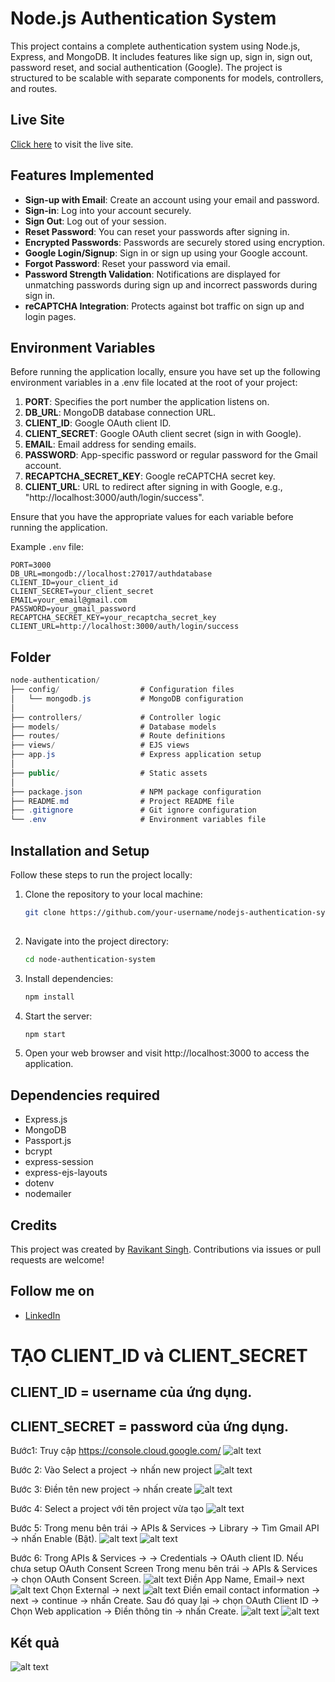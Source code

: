# Node.js Authentication System

This project contains a complete authentication system using Node.js, Express, and MongoDB. It includes features like sign up, sign in, sign out, password reset, and social authentication (Google). The project is structured to be scalable with separate components for models, controllers, and routes.

## Live Site
[Click here](https://nodejs-authentication-system-l2pu.onrender.com/user/signin) to visit the live site.

## Features Implemented
- **Sign-up with Email**: Create an account using your email and password.
- **Sign-in**: Log into your account securely.
- **Sign Out**: Log out of your session.
- **Reset Password**: You can reset your passwords after signing in.
- **Encrypted Passwords**: Passwords are securely stored using encryption.
- **Google Login/Signup**: Sign in or sign up using your Google account.
- **Forgot Password**: Reset your password via email.
- **Password Strength Validation**: Notifications are displayed for unmatching passwords during sign up and incorrect passwords during sign in.
- **reCAPTCHA Integration**: Protects against bot traffic on sign up and login pages.

## Environment Variables

Before running the application locally, ensure you have set up the following environment variables in a .env file located at the root of your project:

1. **PORT**: Specifies the port number the application listens on.
2. **DB_URL**: MongoDB database connection URL.
3. **CLIENT_ID**: Google OAuth client ID.
4. **CLIENT_SECRET**: Google OAuth client secret (sign in with Google).
5. **EMAIL**: Email address for sending emails.
6. **PASSWORD**: App-specific password or regular password for the Gmail account.
7. **RECAPTCHA_SECRET_KEY**: Google reCAPTCHA secret key.
8. **CLIENT_URL**: URL to redirect after signing in with Google, e.g., "http://localhost:3000/auth/login/success".

Ensure that you have the appropriate values for each variable before running the application.

Example `.env` file:

```plaintext
PORT=3000
DB_URL=mongodb://localhost:27017/authdatabase
CLIENT_ID=your_client_id
CLIENT_SECRET=your_client_secret
EMAIL=your_email@gmail.com
PASSWORD=your_gmail_password
RECAPTCHA_SECRET_KEY=your_recaptcha_secret_key
CLIENT_URL=http://localhost:3000/auth/login/success
```

## Folder
  ```csharp
node-authentication/
├── config/                  # Configuration files
│   └── mongodb.js           # MongoDB configuration
│
├── controllers/             # Controller logic
├── models/                  # Database models
├── routes/                  # Route definitions
├── views/                   # EJS views
├── app.js                   # Express application setup
│
├── public/                  # Static assets
│
├── package.json             # NPM package configuration
├── README.md                # Project README file
├── .gitignore               # Git ignore configuration
└── .env                     # Environment variables file

```

## Installation and Setup

Follow these steps to run the project locally:


1. Clone the repository to your local machine:

   ```bash
   git clone https://github.com/your-username/nodejs-authentication-system.git
  
2. Navigate into the project directory:
   ```bash
   cd node-authentication-system
    ```
3. Install dependencies:
   ```bash
   npm install

4. Start the server:
   ```bash
   npm start
5. Open your web browser and visit http://localhost:3000 to access the application.

## Dependencies required

- Express.js
- MongoDB
- Passport.js
- bcrypt
- express-session
- express-ejs-layouts
- dotenv
- nodemailer

## Credits

This project was created by [Ravikant Singh](https://github.com/ravikantsingh12). Contributions via issues or pull requests are welcome!

## Follow me on

- [LinkedIn](https://www.linkedin.com/in/ravikant-singh-327a98241)

# TẠO CLIENT_ID  và CLIENT_SECRET
## CLIENT_ID = username của ứng dụng.
## CLIENT_SECRET = password của ứng dụng.
Bước1: Truy cập https://console.cloud.google.com/
![alt text](image.png)

Bước 2: Vào Select a project -> nhấn new project 
![alt text](image-1.png)

Bước 3: Điền tên new project -> nhấn create
![alt text](image-2.png)

Bước 4: Select a project với tên project vừa tạo 
![alt text](image-3.png)

Bước 5: Trong menu bên trái → APIs & Services → Library -> Tìm Gmail API → nhấn Enable (Bật).
![alt text](image-4.png)
![alt text](image-5.png)

Bước 6: Trong APIs & Services -> → Credentials → OAuth client ID.
Nếu chưa setup OAuth Consent Screen
Trong menu bên trái → APIs & Services → chọn OAuth Consent Screen.
![alt text](image-6.png)
Điền App Name, Email-> next 
![alt text](image-7.png)
Chọn External -> next
![alt text](image-8.png)
Điền email contact information -> next -> continue -> nhấn Create.
Sau đó quay lại → chọn OAuth Client ID -> Chọn Web application ->  Điền thông tin -> nhấn Create.
![alt text](image-9.png)
![alt text](image-10.png)

## Kết quả
![alt text](image-11.png)
